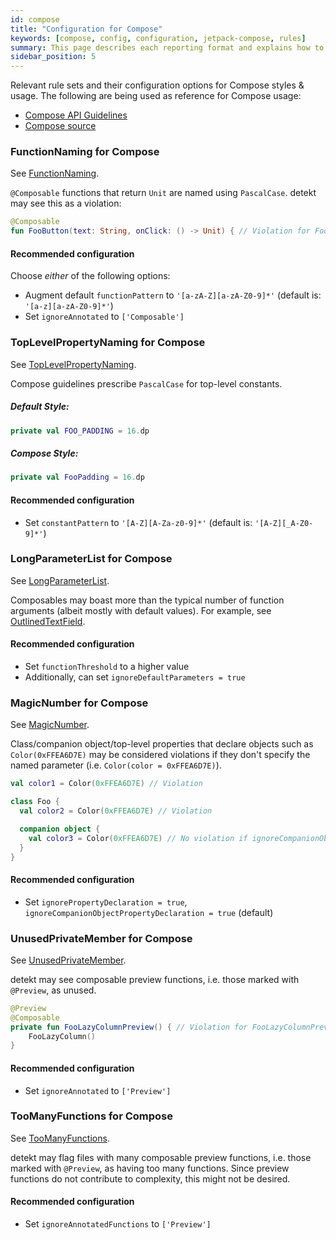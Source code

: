 ```yaml
---
id: compose
title: "Configuration for Compose"
keywords: [compose, config, configuration, jetpack-compose, rules]
summary: This page describes each reporting format and explains how to leverage them.
sidebar_position: 5
---
```


Relevant rule sets and their configuration options for Compose styles & usage. The following are being used as reference for Compose usage:
- [Compose API Guidelines](https://github.com/androidx/androidx/blob/androidx-main/compose/docs/compose-api-guidelines.md)
- [Compose source](https://cs.android.com/androidx/platform/frameworks/support/+/androidx-main:compose)

### FunctionNaming for Compose

See [FunctionNaming](/docs/rules/naming#functionnaming).

`@Composable` functions that return `Unit` are named using `PascalCase`. detekt may see this as a violation:

```kotlin
@Composable
fun FooButton(text: String, onClick: () -> Unit) { // Violation for FooButton()
```

#### Recommended configuration
Choose _either_ of the following options:

* Augment default `functionPattern` to `'[a-zA-Z][a-zA-Z0-9]*'` (default is: `'[a-z][a-zA-Z0-9]*'`)
* Set `ignoreAnnotated` to `['Composable']`

### TopLevelPropertyNaming for Compose

See [TopLevelPropertyNaming](/docs/rules/naming#toplevelpropertynaming).

Compose guidelines prescribe `PascalCase` for top-level constants.

##### Default Style:

```kotlin
private val FOO_PADDING = 16.dp
```

##### Compose Style:

```kotlin
private val FooPadding = 16.dp
```

#### Recommended configuration

* Set `constantPattern` to `'[A-Z][A-Za-z0-9]*'` (default is: `'[A-Z][_A-Z0-9]*'`)


### LongParameterList for Compose

See [LongParameterList](/docs/rules/complexity#longparameterlist).

Composables may boast more than the typical number of function arguments (albeit mostly with default values). For example, see [OutlinedTextField](https://cs.android.com/androidx/platform/frameworks/support/+/androidx-main:compose/material/material/src/commonMain/kotlin/androidx/compose/material/OutlinedTextField.kt;l=133?q=OutlinedTextFieldLayout&ss=androidx%2Fplatform%2Fframeworks%2Fsupport:compose%2F).

#### Recommended configuration

* Set `functionThreshold` to a higher value
* Additionally, can set `ignoreDefaultParameters = true`

### MagicNumber for Compose

See [MagicNumber](/docs/rules/style#magicnumber).

Class/companion object/top-level properties that declare objects such as `Color(0xFFEA6D7E)` may be considered violations if they don't specify the named parameter (i.e. `Color(color = 0xFFEA6D7E)`).

``` kotlin
val color1 = Color(0xFFEA6D7E) // Violation

class Foo {
  val color2 = Color(0xFFEA6D7E) // Violation

  companion object {
    val color3 = Color(0xFFEA6D7E) // No violation if ignoreCompanionObjectPropertyDeclaration = true by default
  }
}
```

#### Recommended configuration

* Set `ignorePropertyDeclaration = true`, `ignoreCompanionObjectPropertyDeclaration = true` (default)

### UnusedPrivateMember for Compose

See [UnusedPrivateMember](/docs/rules/style#unusedprivatemember).

detekt may see composable preview functions, i.e. those marked with `@Preview`, as unused.

``` kotlin
@Preview
@Composable
private fun FooLazyColumnPreview() { // Violation for FooLazyColumnPreview()
    FooLazyColumn()
}
```

#### Recommended configuration

* Set `ignoreAnnotated` to `['Preview']`

### TooManyFunctions for Compose

See [TooManyFunctions](/docs/rules/complexity/#toomanyfunctions).

detekt may flag files with many composable preview functions, i.e. those marked with `@Preview`, 
as having too many functions. Since preview functions do not contribute to complexity, this might not be
desired.

#### Recommended configuration

* Set `ignoreAnnotatedFunctions` to `['Preview']`
